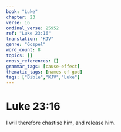 ```yaml
---
book: "Luke"
chapter: 23
verse: 16
ordinal_verse: 25952
ref: "Luke 23:16"
translation: "KJV"
genre: "Gospel"
word_count: 8
topics: []
cross_references: []
grammar_tags: [cause-effect]
thematic_tags: [names-of-god]
tags: ["Bible","KJV","Luke"]
---
```


# Luke 23:16

I will therefore chastise him, and release him.
